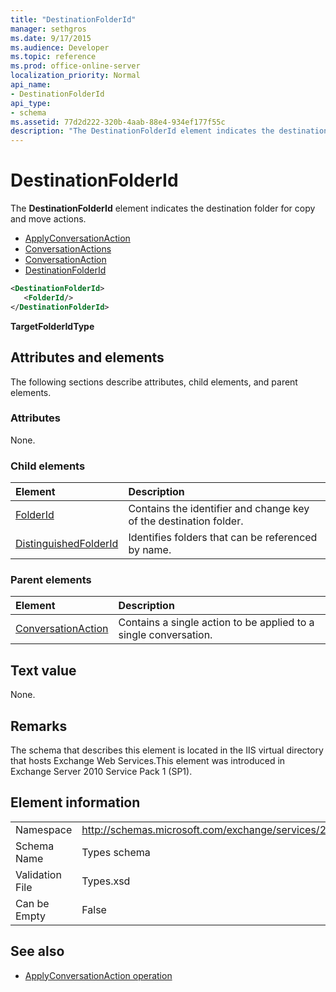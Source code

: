```yaml
---
title: "DestinationFolderId"
manager: sethgros
ms.date: 9/17/2015
ms.audience: Developer
ms.topic: reference
ms.prod: office-online-server
localization_priority: Normal
api_name:
- DestinationFolderId
api_type:
- schema
ms.assetid: 77d2d222-320b-4aab-88e4-934ef177f55c
description: "The DestinationFolderId element indicates the destination folder for copy and move actions."
---
```


# DestinationFolderId

The **DestinationFolderId** element indicates the destination folder for copy and move actions. 
  
- [ApplyConversationAction](applyconversationaction.md)  
- [ConversationActions](conversationactions.md) 
- [ConversationAction](conversationaction.md)  
- [DestinationFolderId](destinationfolderid.md)
  
```XML
<DestinationFolderId>
   <FolderId/>
</DestinationFolderId>
```

 **TargetFolderIdType**
## Attributes and elements

The following sections describe attributes, child elements, and parent elements.
  
### Attributes

None.
  
### Child elements

|**Element**|**Description**|
|:-----|:-----|
|[FolderId](folderid.md) <br/> |Contains the identifier and change key of the destination folder.  <br/> |
|[DistinguishedFolderId](distinguishedfolderid.md) <br/> |Identifies folders that can be referenced by name.  <br/> |
   
### Parent elements

|**Element**|**Description**|
|:-----|:-----|
|[ConversationAction](conversationaction.md) <br/> |Contains a single action to be applied to a single conversation.  <br/> |
   
## Text value

None.
  
## Remarks

The schema that describes this element is located in the IIS virtual directory that hosts Exchange Web Services.This element was introduced in Exchange Server 2010 Service Pack 1 (SP1).
  
## Element information

|||
|:-----|:-----|
|Namespace  <br/> |http://schemas.microsoft.com/exchange/services/2006/types  <br/> |
|Schema Name  <br/> |Types schema  <br/> |
|Validation File  <br/> |Types.xsd  <br/> |
|Can be Empty  <br/> |False  <br/> |
   
## See also

- [ApplyConversationAction operation](applyconversationaction-operation.md)

